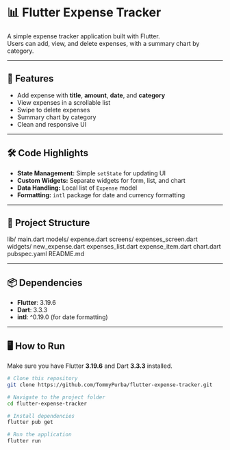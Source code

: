 # 📊 Flutter Expense Tracker

A simple expense tracker application built with Flutter.  
Users can add, view, and delete expenses, with a summary chart by category.

---

## 🚀 Features
- Add expense with **title**, **amount**, **date**, and **category**
- View expenses in a scrollable list
- Swipe to delete expenses
- Summary chart by category
- Clean and responsive UI

---

## 🛠 Code Highlights
- **State Management:** Simple `setState` for updating UI
- **Custom Widgets:** Separate widgets for form, list, and chart
- **Data Handling:** Local list of `Expense` model
- **Formatting:** `intl` package for date and currency formatting

---

## 📂 Project Structure
lib/
main.dart
models/
expense.dart
screens/
expenses_screen.dart
widgets/
new_expense.dart
expenses_list.dart
expense_item.dart
chart.dart
pubspec.yaml
README.md


---

## 📦 Dependencies
- **Flutter**: 3.19.6  
- **Dart**: 3.3.3  
- **intl**: ^0.19.0 (for date formatting)

---

## 🖥 How to Run
Make sure you have Flutter **3.19.6** and Dart **3.3.3** installed.

```bash
# Clone this repository
git clone https://github.com/TommyPurba/flutter-expense-tracker.git

# Navigate to the project folder
cd flutter-expense-tracker

# Install dependencies
flutter pub get

# Run the application
flutter run
